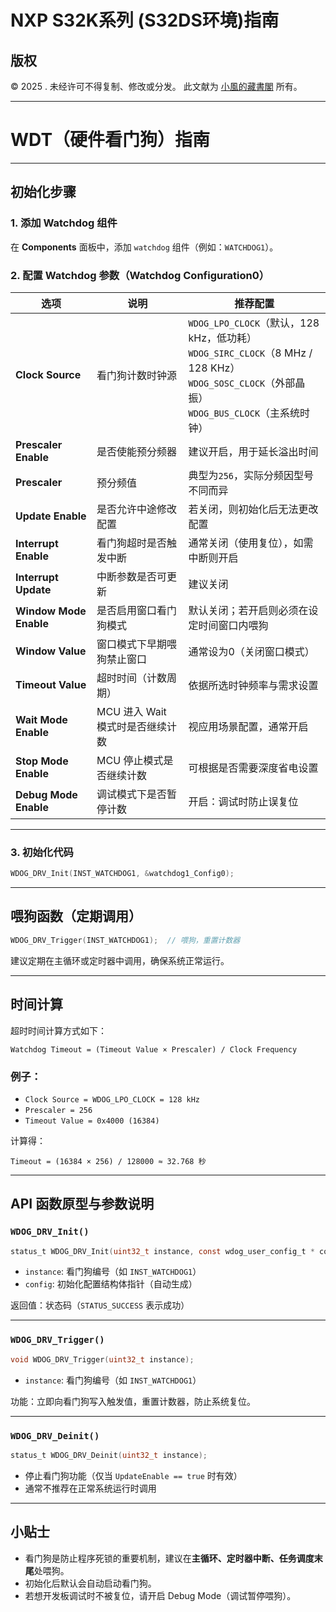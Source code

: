 # NXP S32K系列 (S32DS环境)指南

## 版权

© 2025 . 未经许可不得复制、修改或分发。
此文献为 [小風的藏書閣](https://t.me/xfp2333) 所有。

---

# WDT（硬件看门狗）指南

---

## 初始化步骤

### 1. 添加 Watchdog 组件

在 **Components** 面板中，添加 `watchdog` 组件（例如：`WATCHDOG1`）。

### 2. 配置 Watchdog 参数（Watchdog Configuration0）

| 选项                     | 说明                    | 推荐配置                                                                                                                         |
| ---------------------- | --------------------- | ---------------------------------------------------------------------------------------------------------------------------- |
| **Clock Source**       | 看门狗计数时钟源              | `WDOG_LPO_CLOCK`（默认，128 kHz，低功耗）<br>`WDOG_SIRC_CLOCK`（8 MHz / 128 KHz）<br>`WDOG_SOSC_CLOCK`（外部晶振）<br>`WDOG_BUS_CLOCK`（主系统时钟） |
| **Prescaler Enable**   | 是否使能预分频器              | 建议开启，用于延长溢出时间                                                                                                                |
| **Prescaler**          | 预分频值                  | 典型为`256`，实际分频因型号不同而异                                                                                                         |
| **Update Enable**      | 是否允许中途修改配置            | 若关闭，则初始化后无法更改配置                                                                                                              |
| **Interrupt Enable**   | 看门狗超时是否触发中断           | 通常关闭（使用复位），如需中断则开启                                                                                                           |
| **Interrupt Update**   | 中断参数是否可更新             | 建议关闭                                                                                                                         |
| **Window Mode Enable** | 是否启用窗口看门狗模式           | 默认关闭；若开启则必须在设定时间窗口内喂狗                                                                                                        |
| **Window Value**       | 窗口模式下早期喂狗禁止窗口         | 通常设为0（关闭窗口模式）                                                                                                                |
| **Timeout Value**      | 超时时间（计数周期）            | 依据所选时钟频率与需求设置                                                                                                                |
| **Wait Mode Enable**   | MCU 进入 Wait 模式时是否继续计数 | 视应用场景配置，通常开启                                                                                                                 |
| **Stop Mode Enable**   | MCU 停止模式是否继续计数        | 可根据是否需要深度省电设置                                                                                                                |
| **Debug Mode Enable**  | 调试模式下是否暂停计数           | 开启：调试时防止误复位                                                                                                                  |

---

### 3. 初始化代码

```c
WDOG_DRV_Init(INST_WATCHDOG1, &watchdog1_Config0);
```

---

## 喂狗函数（定期调用）

```c
WDOG_DRV_Trigger(INST_WATCHDOG1);  // 喂狗，重置计数器
```

建议定期在主循环或定时器中调用，确保系统正常运行。

---

## 时间计算

超时时间计算方式如下：

```
Watchdog Timeout = (Timeout Value × Prescaler) / Clock Frequency
```

### 例子：

* `Clock Source = WDOG_LPO_CLOCK = 128 kHz`
* `Prescaler = 256`
* `Timeout Value = 0x4000 (16384)`

计算得：

```
Timeout = (16384 × 256) / 128000 ≈ 32.768 秒
```

---

## API 函数原型与参数说明

### `WDOG_DRV_Init()`

```c
status_t WDOG_DRV_Init(uint32_t instance, const wdog_user_config_t * config);
```

* `instance`: 看门狗编号（如 `INST_WATCHDOG1`）
* `config`: 初始化配置结构体指针（自动生成）

返回值：状态码（`STATUS_SUCCESS` 表示成功）

---

### `WDOG_DRV_Trigger()`

```c
void WDOG_DRV_Trigger(uint32_t instance);
```

* `instance`: 看门狗编号（如 `INST_WATCHDOG1`）

功能：立即向看门狗写入触发值，重置计数器，防止系统复位。

---

### `WDOG_DRV_Deinit()`

```c
status_t WDOG_DRV_Deinit(uint32_t instance);
```

* 停止看门狗功能（仅当 `UpdateEnable == true` 时有效）
* 通常不推荐在正常系统运行时调用

---

## 小贴士

* 看门狗是防止程序死锁的重要机制，建议在**主循环、定时器中断、任务调度末尾**处喂狗。
* 初始化后默认会自动启动看门狗。
* 若想开发板调试时不被复位，请开启 Debug Mode（调试暂停喂狗）。
